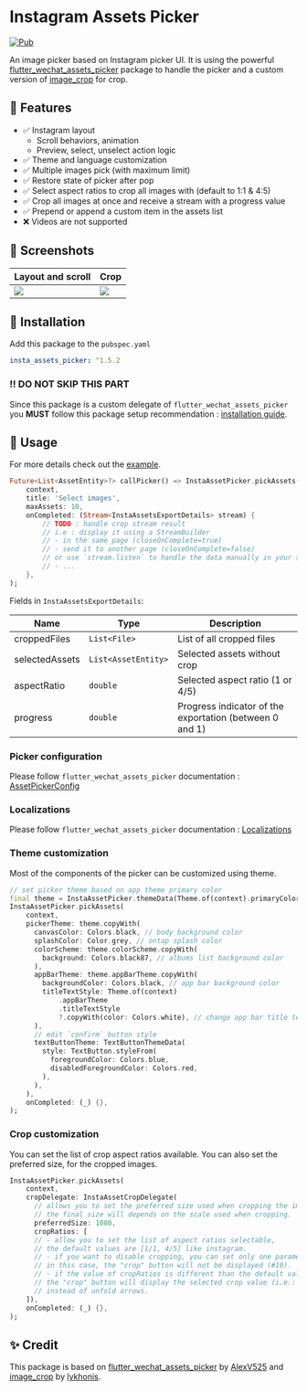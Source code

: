 # Instagram Assets Picker

[![Pub](https://img.shields.io/pub/v/insta_assets_picker.svg)](https://pub.dev/packages/insta_assets_picker)

An image picker based on Instagram picker UI. It is using the powerful [flutter_wechat_assets_picker](https://pub.dev/packages/wechat_assets_picker)
package to handle the picker and a custom version of [image_crop](https://pub.dev/packages/image_crop) for crop.

## 🚀 Features

- ✅ Instagram layout
    - Scroll behaviors, animation
    - Preview, select, unselect action logic
- ✅ Theme and language customization
- ✅ Multiple images pick (with maximum limit)
- ✅ Restore state of picker after pop
- ✅ Select aspect ratios to crop all images with (default to 1:1 & 4:5)
- ✅ Crop all images at once and receive a stream with a progress value
- ✅ Prepend or append a custom item in the assets list
- ❌ Videos are not supported

## 📸 Screenshots

| Layout and scroll                   | Crop                                     |
| ----------------------------------- | ---------------------------------------- |
| ![](https://raw.githubusercontent.com/LeGoffMael/insta_assets_picker/main/example/screenshots/scroll.webp) | ![](https://raw.githubusercontent.com/LeGoffMael/insta_assets_picker/main/example/screenshots/crop-export.webp) |

## 📖 Installation

Add this package to the `pubspec.yaml`

```yaml
insta_assets_picker: ^1.5.2
```

### ‼️ DO NOT SKIP THIS PART

Since this package is a custom delegate of `flutter_wechat_assets_picker` you **MUST** follow this package setup recommendation : [installation guide](https://pub.dev/packages/wechat_assets_picker#preparing-for-use-).

## 👀 Usage

For more details check out the [example](https://github.com/LeGoffMael/insta_assets_picker/blob/main/example/lib/main.dart).

```dart
Future<List<AssetEntity>?> callPicker() => InstaAssetPicker.pickAssets(
    context,
    title: 'Select images',
    maxAssets: 10,
    onCompleted: (Stream<InstaAssetsExportDetails> stream) {
        // TODO : handle crop stream result
        // i.e : display it using a StreamBuilder
        // - in the same page (closeOnComplete=true)
        // - send it to another page (closeOnComplete=false)
        // or use `stream.listen` to handle the data manually in your state manager
        // - ...
    },
);
```

Fields in `InstaAssetsExportDetails`:

| Name           | Type                | Description                                             |
| -------------- | ------------------- | ------------------------------------------------------- |
| croppedFiles   | `List<File>`        | List of all cropped files                               |
| selectedAssets | `List<AssetEntity>` | Selected assets without crop                            |
| aspectRatio    | `double`            | Selected aspect ratio (1 or 4/5)                        |
| progress       | `double`            | Progress indicator of the exportation (between 0 and 1) |


### Picker configuration

Please follow `flutter_wechat_assets_picker` documentation : [AssetPickerConfig](https://pub.dev/packages/wechat_assets_picker#usage-)

### Localizations

Please follow `flutter_wechat_assets_picker` documentation : [Localizations](https://pub.dev/packages/wechat_assets_picker#localizations)

### Theme customization

Most of the components of the picker can be customized using theme.

```dart
// set picker theme based on app theme primary color
final theme = InstaAssetPicker.themeData(Theme.of(context).primaryColor);
InstaAssetPicker.pickAssets(
    context,
    pickerTheme: theme.copyWith(
      canvasColor: Colors.black, // body background color
      splashColor: Color.grey, // ontap splash color
      colorScheme: theme.colorScheme.copyWith(
        background: Colors.black87, // albums list background color
      ),
      appBarTheme: theme.appBarTheme.copyWith(
        backgroundColor: Colors.black, // app bar background color
        titleTextStyle: Theme.of(context)
            .appBarTheme
            .titleTextStyle
            ?.copyWith(color: Colors.white), // change app bar title text style to be like app theme
      ),
      // edit `confirm` button style
      textButtonTheme: TextButtonThemeData(
        style: TextButton.styleFrom(
          foregroundColor: Colors.blue,
          disabledForegroundColor: Colors.red,
        ),
      ),
    ),
    onCompleted: (_) {},
);
```

### Crop customization

You can set the list of crop aspect ratios available.
You can also set the preferred size, for the cropped images.

```dart
InstaAssetPicker.pickAssets(
    context,
    cropDelegate: InstaAssetCropDelegate(
      // allows you to set the preferred size used when cropping the image.
      // the final size will depends on the scale used when cropping.
      preferredSize: 1080,
      cropRatios: [
      // - allow you to set the list of aspect ratios selectable,
      // the default values are [1/1, 4/5] like instagram.
      // - if you want to disable cropping, you can set only one parameter,
      // in this case, the "crop" button will not be displayed (#10).
      // - if the value of cropRatios is different than the default value,
      // the "crop" button will display the selected crop value (i.e.: 1.:1)
      // instead of unfold arrows.
    ]),
    onCompleted: (_) {},
);
```

## ✨ Credit

This package is based on [flutter_wechat_assets_picker](https://pub.dev/packages/wechat_assets_picker) by [AlexV525](https://github.com/AlexV525) and [image_crop](https://pub.dev/packages/image_crop) by [lykhonis](https://github.com/lykhonis).